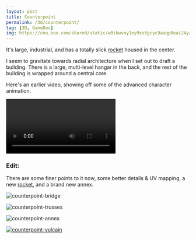```yaml
---
layout: post
title: Counterpoint
permalink: /3d/counterpoint/
tag: [3D, GameDev]
img: https://cmu.box.com/shared/static/w0ibwvny1ey9xs6gcyc9aaqp0eai24yz.png
---
```


It's large, industrial, and has a totally slick [rocket][] housed in the center.

I seem to gravitate towards radial architecture when I set out to draft a building.
There is a large, multi-level hangar in the back, and the rest of the building is wrapped around a central core.

Here's an earlier video, showing off some of the advanced character animation.

<video autoplay loop>
  <source src="https://cmu.box.com/shared/static/dbixjv8rjn685l47e5b3up2tfqu2aeqs.mov">
</video>

### Edit: ###
There are some finer points to it now, some better details & UV mapping, a new [rocket][], and a brand new annex.

![counterpoint-bridge][]

![counterpoint-trusses][]

![counterpoint-annex][]

[![counterpoint-vulcain][]](/3d/vulcain)

[counterpoint-bridge]: <https://cmu.box.com/shared/static/y2mq35s7mp6tooe40if5953lhdc4zqfp.png>
[counterpoint-trusses]: <https://cmu.box.com/shared/static/ach697g2i6hslgu6zcol0vr3vc2bus30.png>
[counterpoint-annex]: <https://cmu.box.com/shared/static/yoflccaphcb6agw2f0u0krpy6n2rycia.png>
[counterpoint-vulcain]: <https://cmu.box.com/shared/static/zjw1tlj23ar0cfdzobbue31f5mfdu2oz.png>
[ivan sutherland]: http://en.wikipedia.org/wiki/Ivan_Sutherland
[sketchpad]: http://en.wikipedia.org/wiki/Sketchpad
[amelia]: </gd/amelia>
[rocket]: </3d/vulcain/> "Rocket Engine"


